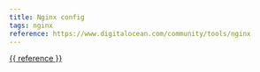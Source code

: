 ```yaml
---
title: Nginx config
tags: nginx
reference: https://www.digitalocean.com/community/tools/nginx
---
```

<a href="{{ reference }}">{{ reference }}</a>
